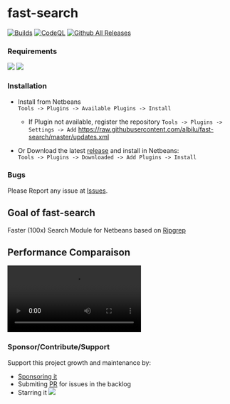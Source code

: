 # fast-search

[![Builds](https://github.com/albilu/fast-search/actions/workflows/builds.yml/badge.svg?branch=master)](https://github.com/albilu/fast-search/actions/workflows/builds.yml) [![CodeQL](https://github.com/albilu/fast-search/actions/workflows/codeql.yml/badge.svg?branch=master)](https://github.com/albilu/fast-search/actions/workflows/codeql.yml) [![Github All Releases](https://img.shields.io/github/downloads/albilu/fast-search/total.svg)]()

### Requirements

[![](https://img.shields.io/badge/JDK-8+-green)]() [![](https://img.shields.io/badge/Netbeans-23+-green)]()

### Installation

-   Install from Netbeans \
     `Tools -> Plugins -> Available Plugins -> Install`

    -   If Plugin not available, register the repository
        `Tools -> Plugins -> Settings -> Add`
        https://raw.githubusercontent.com/albilu/fast-search/master/updates.xml

-   Or Download the latest [release](https://github.com/albilu/fast-search/releases) and install in Netbeans: \
     `Tools -> Plugins -> Downloaded -> Add Plugins -> Install`

### Bugs

Please Report any issue at [Issues](https://github.com/albilu/fast-search/issues).

## Goal of fast-search

Faster (100x) Search Module for Netbeans based on [Ripgrep](https://github.com/BurntSushi/ripgrep)

## Performance Comparaison

<video src="_resources/fast_search_perf.mp4" controls></video>

### Sponsor/Contribute/Support

Support this project growth and maintenance by:

-   [Sponsoring it](https://github.com/sponsors/albilu)
-   Submiting [PR](https://github.com/albilu/fast-search/pulls) for issues in the backlog
-   Starring it [![](https://img.shields.io/github/stars/albilu/fast-search)]()
